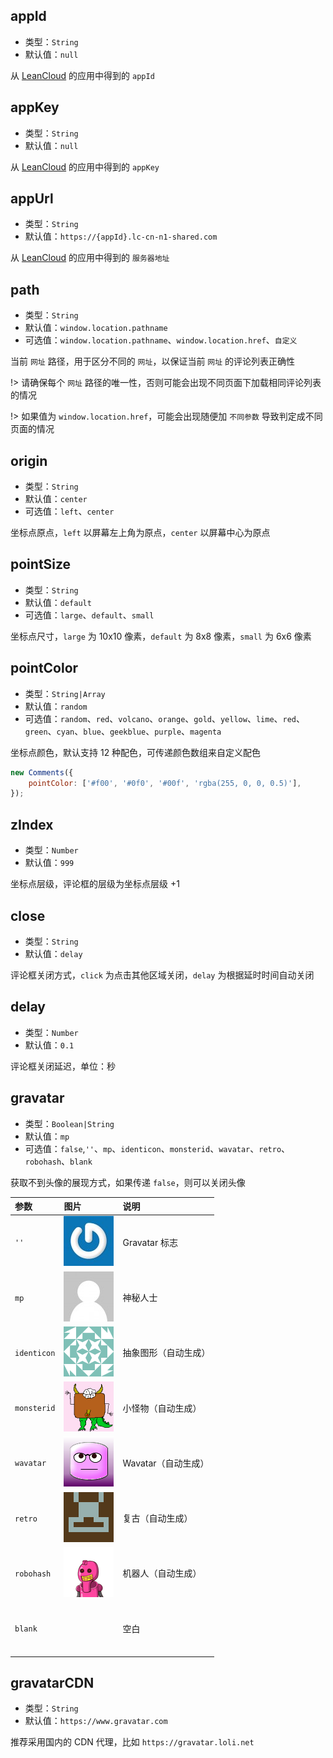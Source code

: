 ## appId

- 类型：`String`
- 默认值：`null`

从 [LeanCloud](https://leancloud.cn/dashboard/applist.html#/apps) 的应用中得到的 `appId`

## appKey

- 类型：`String`
- 默认值：`null`

从 [LeanCloud](https://leancloud.cn/dashboard/applist.html#/apps) 的应用中得到的 `appKey`

## appUrl

- 类型：`String`
- 默认值：`https://{appId}.lc-cn-n1-shared.com`

从 [LeanCloud](https://leancloud.cn/dashboard/applist.html#/apps) 的应用中得到的 `服务器地址`

## path

- 类型：`String`
- 默认值：`window.location.pathname`
- 可选值：`window.location.pathname`、`window.location.href`、`自定义`

当前 `网址` 路径，用于区分不同的 `网址`，以保证当前 `网址` 的评论列表正确性

!> 请确保每个 `网址` 路径的唯一性，否则可能会出现不同页面下加载相同评论列表的情况

!> 如果值为 `window.location.href`，可能会出现随便加 `不同参数` 导致判定成不同页面的情况

## origin

- 类型：`String`
- 默认值：`center`
- 可选值：`left`、`center`

坐标点原点，`left` 以屏幕左上角为原点，`center` 以屏幕中心为原点

## pointSize

- 类型：`String`
- 默认值：`default`
- 可选值：`large`、`default`、`small`

坐标点尺寸，`large` 为 10x10 像素，`default` 为 8x8 像素，`small` 为 6x6 像素

## pointColor

- 类型：`String|Array`
- 默认值：`random`
- 可选值：`random`、`red`、`volcano`、`orange`、`gold`、`yellow`、`lime`、`red`、`green`、`cyan`、`blue`、`geekblue`、`purple`、`magenta`

坐标点颜色，默认支持 12 种配色，可传递颜色数组来自定义配色

```js
new Comments({
    pointColor: ['#f00', '#0f0', '#00f', 'rgba(255, 0, 0, 0.5)'],
});
```

## zIndex

- 类型：`Number`
- 默认值：`999`

坐标点层级，评论框的层级为坐标点层级 +1

## close

- 类型：`String`
- 默认值：`delay`

评论框关闭方式，`click` 为点击其他区域关闭，`delay` 为根据延时时间自动关闭

## delay

- 类型：`Number`
- 默认值：`0.1`

评论框关闭延迟，单位：秒

## gravatar

- 类型：`Boolean|String`
- 默认值：`mp`
- 可选值：`false`,`''`、`mp`、`identicon`、`monsterid`、`wavatar`、`retro`、`robohash`、`blank`

获取不到头像的展现方式，如果传递 `false`，则可以关闭头像

| 参数 | 图片 | 说明 |
|:---|:---|:---|
| `''` | ![](../assets/img/none.jpg ':size=22') | Gravatar 标志 |
| `mp` | ![](../assets/img/mp.png ':size=22') | 神秘人士 |
| `identicon` | ![](../assets/img/identicon.png ':size=22') | 抽象图形（自动生成） |
| `monsterid` | ![](../assets/img/monsterid.png ':size=22') | 小怪物（自动生成） |
| `wavatar` | ![](../assets/img/wavatar.png ':size=22') | Wavatar（自动生成） |
| `retro` | ![](../assets/img/retro.png ':size=22') | 复古（自动生成） |
| `robohash` | ![](../assets/img/robohash.png ':size=22') | 机器人（自动生成） |
| `blank` | ![](../assets/img/blank.png ':size=22') | 空白 |

## gravatarCDN

- 类型：`String`
- 默认值：`https://www.gravatar.com`

推荐采用国内的 CDN 代理，比如 `https://gravatar.loli.net`
